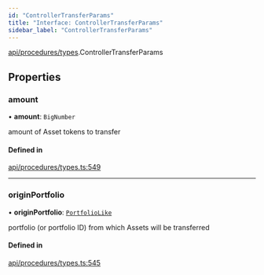 ```yaml
---
id: "ControllerTransferParams"
title: "Interface: ControllerTransferParams"
sidebar_label: "ControllerTransferParams"
---
```


[api/procedures/types](../../../../../modules/API/Procedures/Types/Types.md).ControllerTransferParams

## Properties

### amount

• **amount**: `BigNumber`

amount of Asset tokens to transfer

#### Defined in

[api/procedures/types.ts:549](https://github.com/PolymeshAssociation/polymesh-sdk/blob/2d3ac2aea/src/api/procedures/types.ts#L549)

___

### originPortfolio

• **originPortfolio**: [`PortfolioLike`](../../../../../modules/Types/Types.md#portfoliolike)

portfolio (or portfolio ID) from which Assets will be transferred

#### Defined in

[api/procedures/types.ts:545](https://github.com/PolymeshAssociation/polymesh-sdk/blob/2d3ac2aea/src/api/procedures/types.ts#L545)
